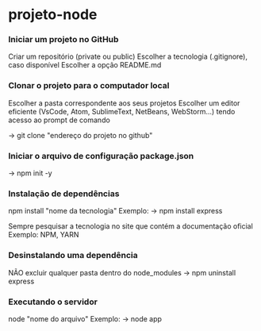 # projeto-node

### Iniciar um projeto no GitHub
Criar um repositório (private ou public)
Escolher a tecnologia (.gitignore), caso disponível
Escolher a opção README.md

### Clonar o projeto para o computador local
Escolher a pasta correspondente aos seus projetos
Escolher um editor eficiente (VsCode, Atom, SublimeText, NetBeans, WebStorm...) tendo acesso ao prompt de comando

-> git clone "endereço do projeto no github"

### Iniciar o arquivo de configuração package.json
-> npm init -y

### Instalação de dependências
npm install "nome da tecnologia"
Exemplo: 
-> npm install express

Sempre pesquisar a tecnologia no site que contém a documentação oficial 
Exemplo: NPM, YARN

### Desinstalando uma dependência
NÃO excluir qualquer pasta dentro do node_modules
-> npm uninstall express

### Executando o servidor
node "nome do arquivo"
Exemplo:
-> node app